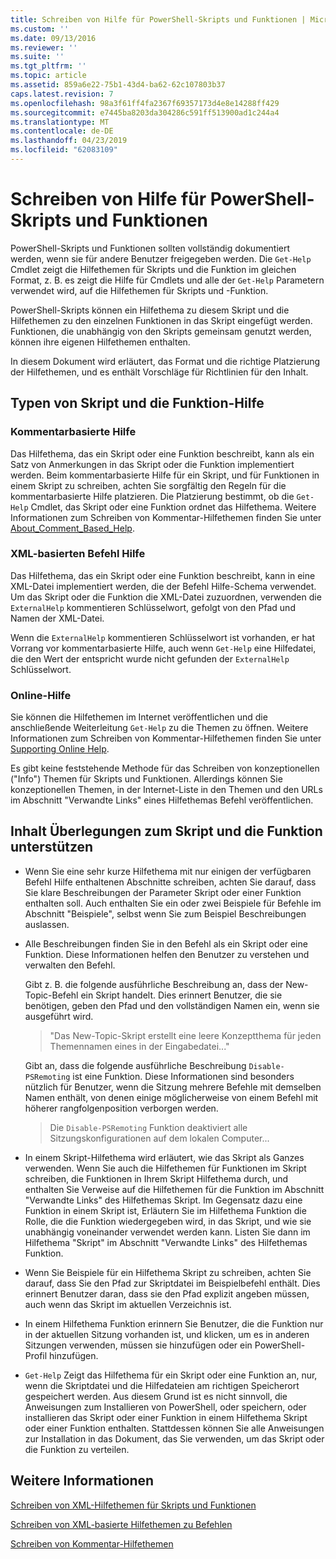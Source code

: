 ```yaml
---
title: Schreiben von Hilfe für PowerShell-Skripts und Funktionen | Microsoft-Dokumentation
ms.custom: ''
ms.date: 09/13/2016
ms.reviewer: ''
ms.suite: ''
ms.tgt_pltfrm: ''
ms.topic: article
ms.assetid: 859a6e22-75b1-43d4-ba62-62c107803b37
caps.latest.revision: 7
ms.openlocfilehash: 98a3f61ff4fa2367f69357173d4e8e14288ff429
ms.sourcegitcommit: e7445ba8203da304286c591ff513900ad1c244a4
ms.translationtype: MT
ms.contentlocale: de-DE
ms.lasthandoff: 04/23/2019
ms.locfileid: "62083109"
---
```

# <a name="writing-help-for-powershell-scripts-and-functions"></a>Schreiben von Hilfe für PowerShell-Skripts und Funktionen

PowerShell-Skripts und Funktionen sollten vollständig dokumentiert werden, wenn sie für andere Benutzer freigegeben werden.
Die `Get-Help` Cmdlet zeigt die Hilfethemen für Skripts und die Funktion im gleichen Format, z. B. es zeigt die Hilfe für Cmdlets und alle der `Get-Help` Parametern verwendet wird, auf die Hilfethemen für Skripts und -Funktion.

PowerShell-Skripts können ein Hilfethema zu diesem Skript und die Hilfethemen zu den einzelnen Funktionen in das Skript eingefügt werden.
Funktionen, die unabhängig von den Skripts gemeinsam genutzt werden, können ihre eigenen Hilfethemen enthalten.

In diesem Dokument wird erläutert, das Format und die richtige Platzierung der Hilfethemen, und es enthält Vorschläge für Richtlinien für den Inhalt.

## <a name="types-of-script-and-function-help"></a>Typen von Skript und die Funktion-Hilfe

### <a name="comment-based-help"></a>Kommentarbasierte Hilfe
Das Hilfethema, das ein Skript oder eine Funktion beschreibt, kann als ein Satz von Anmerkungen in das Skript oder die Funktion implementiert werden.
Beim kommentarbasierte Hilfe für ein Skript, und für Funktionen in einem Skript zu schreiben, achten Sie sorgfältig den Regeln für die kommentarbasierte Hilfe platzieren.
Die Platzierung bestimmt, ob die `Get-Help` Cmdlet, das Skript oder eine Funktion ordnet das Hilfethema.
Weitere Informationen zum Schreiben von Kommentar-Hilfethemen finden Sie unter [About_Comment_Based_Help](/powershell/module/microsoft.powershell.core/about/about_comment_based_help).

### <a name="xml-based-command-help"></a>XML-basierten Befehl Hilfe
Das Hilfethema, das ein Skript oder eine Funktion beschreibt, kann in eine XML-Datei implementiert werden, die der Befehl Hilfe-Schema verwendet.
Um das Skript oder die Funktion die XML-Datei zuzuordnen, verwenden die `ExternalHelp` kommentieren Schlüsselwort, gefolgt von den Pfad und Namen der XML-Datei.

Wenn die `ExternalHelp` kommentieren Schlüsselwort ist vorhanden, er hat Vorrang vor kommentarbasierte Hilfe, auch wenn `Get-Help` eine Hilfedatei, die den Wert der entspricht wurde nicht gefunden der `ExternalHelp` Schlüsselwort.

### <a name="online-help"></a>Online-Hilfe
Sie können die Hilfethemen im Internet veröffentlichen und die anschließende Weiterleitung `Get-Help` zu die Themen zu öffnen.
Weitere Informationen zum Schreiben von Kommentar-Hilfethemen finden Sie unter [Supporting Online Help](../module/supporting-online-help.md).

Es gibt keine feststehende Methode für das Schreiben von konzeptionellen ("Info") Themen für Skripts und Funktionen.
Allerdings können Sie konzeptionellen Themen, in der Internet-Liste in den Themen und den URLs im Abschnitt "Verwandte Links" eines Hilfethemas Befehl veröffentlichen.

## <a name="content-considerations-for-script-and-function-help"></a>Inhalt Überlegungen zum Skript und die Funktion unterstützen

- Wenn Sie eine sehr kurze Hilfethema mit nur einigen der verfügbaren Befehl Hilfe enthaltenen Abschnitte schreiben, achten Sie darauf, dass Sie klare Beschreibungen der Parameter Skript oder einer Funktion enthalten soll. Auch enthalten Sie ein oder zwei Beispiele für Befehle im Abschnitt "Beispiele", selbst wenn Sie zum Beispiel Beschreibungen auslassen.

- Alle Beschreibungen finden Sie in den Befehl als ein Skript oder eine Funktion. Diese Informationen helfen den Benutzer zu verstehen und verwalten den Befehl.

  Gibt z. B. die folgende ausführliche Beschreibung an, dass der New-Topic-Befehl ein Skript handelt. Dies erinnert Benutzer, die sie benötigen, geben den Pfad und den vollständigen Namen ein, wenn sie ausgeführt wird.

  > "Das New-Topic-Skript erstellt eine leere Konzeptthema für jeden Themennamen eines in der Eingabedatei..."

  Gibt an, dass die folgende ausführliche Beschreibung `Disable-PSRemoting` ist eine Funktion. Diese Informationen sind besonders nützlich für Benutzer, wenn die Sitzung mehrere Befehle mit demselben Namen enthält, von denen einige möglicherweise von einem Befehl mit höherer rangfolgenposition verborgen werden.

  > Die `Disable-PSRemoting` Funktion deaktiviert alle Sitzungskonfigurationen auf dem lokalen Computer...

- In einem Skript-Hilfethema wird erläutert, wie das Skript als Ganzes verwenden. Wenn Sie auch die Hilfethemen für Funktionen im Skript schreiben, die Funktionen in Ihrem Skript Hilfethema durch, und enthalten Sie Verweise auf die Hilfethemen für die Funktion im Abschnitt "Verwandte Links" des Hilfethemas Skript. Im Gegensatz dazu eine Funktion in einem Skript ist, Erläutern Sie im Hilfethema Funktion die Rolle, die die Funktion wiedergegeben wird, in das Skript, und wie sie unabhängig voneinander verwendet werden kann. Listen Sie dann im Hilfethema "Skript" im Abschnitt "Verwandte Links" des Hilfethemas Funktion.

- Wenn Sie Beispiele für ein Hilfethema Skript zu schreiben, achten Sie darauf, dass Sie den Pfad zur Skriptdatei im Beispielbefehl enthält. Dies erinnert Benutzer daran, dass sie den Pfad explizit angeben müssen, auch wenn das Skript im aktuellen Verzeichnis ist.

- In einem Hilfethema Funktion erinnern Sie Benutzer, die die Funktion nur in der aktuellen Sitzung vorhanden ist, und klicken, um es in anderen Sitzungen verwenden, müssen sie hinzufügen oder ein PowerShell-Profil hinzufügen.

- `Get-Help` Zeigt das Hilfethema für ein Skript oder eine Funktion an, nur, wenn die Skriptdatei und die Hilfedateien am richtigen Speicherort gespeichert werden. Aus diesem Grund ist es nicht sinnvoll, die Anweisungen zum Installieren von PowerShell, oder speichern, oder installieren das Skript oder einer Funktion in einem Hilfethema Skript oder einer Funktion enthalten. Stattdessen können Sie alle Anweisungen zur Installation in das Dokument, das Sie verwenden, um das Skript oder die Funktion zu verteilen.

## <a name="see-also"></a>Weitere Informationen

 [Schreiben von XML-Hilfethemen für Skripts und Funktionen](./writing-xml-based-help-topics-for-scripts-and-functions.md)

 [Schreiben von XML-basierte Hilfethemen zu Befehlen](./writing-xml-based-help-topics-for-commands.md)

 [Schreiben von Kommentar-Hilfethemen](./writing-comment-based-help-topics.md)
